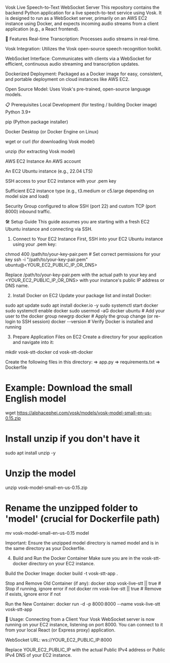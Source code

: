 Vosk Live Speech-to-Text WebSocket Server
This repository contains the backend Python application for a live speech-to-text service using Vosk. It is designed to run as a WebSocket server, primarily on an AWS EC2 instance using Docker, and expects incoming audio streams from a client application (e.g., a React frontend).

🚀 Features
Real-time Transcription: Processes audio streams in real-time.

Vosk Integration: Utilizes the Vosk open-source speech recognition toolkit.

WebSocket Interface: Communicates with clients via a WebSocket for efficient, continuous audio streaming and transcription updates.

Dockerized Deployment: Packaged as a Docker image for easy, consistent, and portable deployment on cloud instances like AWS EC2.

Open Source Model: Uses Vosk's pre-trained, open-source language models.

📋 Prerequisites
Local Development (for testing / building Docker image)
Python 3.9+

pip (Python package installer)

Docker Desktop (or Docker Engine on Linux)

wget or curl (for downloading Vosk model)

unzip (for extracting Vosk model)

AWS EC2 Instance
An AWS account

An EC2 Ubuntu instance (e.g., 22.04 LTS)

SSH access to your EC2 instance with your .pem key

Sufficient EC2 instance type (e.g., t3.medium or c5.large depending on model size and load)

Security Group configured to allow SSH (port 22) and custom TCP (port 8000) inbound traffic.

🛠️ Setup Guide
This guide assumes you are starting with a fresh EC2 Ubuntu instance and connecting via SSH.

1. Connect to Your EC2 Instance
First, SSH into your EC2 Ubuntu instance using your .pem key:

chmod 400 /path/to/your-key-pair.pem # Set correct permissions for your key
ssh -i "/path/to/your-key-pair.pem" ubuntu@<YOUR_EC2_PUBLIC_IP_OR_DNS>

Replace /path/to/your-key-pair.pem with the actual path to your key and <YOUR_EC2_PUBLIC_IP_OR_DNS> with your instance's public IP address or DNS name.

2. Install Docker on EC2
Update your package list and install Docker:

sudo apt update
sudo apt install docker.io -y
sudo systemctl start docker
sudo systemctl enable docker
sudo usermod -aG docker ubuntu # Add your user to the docker group
newgrp docker # Apply the group change (or re-login to SSH session)
docker --version # Verify Docker is installed and running

3. Prepare Application Files on EC2
Create a directory for your application and navigate into it:

mkdir vosk-stt-docker
cd vosk-stt-docker

Create the following files in this directory:
=> app.py
=> requirements.txt
=> Dockerfile


# Example: Download the small English model
wget https://alphacephei.com/vosk/models/vosk-model-small-en-us-0.15.zip

# Install unzip if you don't have it
sudo apt install unzip -y

# Unzip the model
unzip vosk-model-small-en-us-0.15.zip

# Rename the unzipped folder to 'model' (crucial for Dockerfile path)
mv vosk-model-small-en-us-0.15 model

Important: Ensure the unzipped model directory is named model and is in the same directory as your Dockerfile.

4. Build and Run the Docker Container
Make sure you are in the vosk-stt-docker directory on your EC2 instance.

Build the Docker Image:
docker build -t vosk-stt-app .

Stop and Remove Old Container (if any):
docker stop vosk-live-stt || true # Stop if running, ignore error if not
docker rm vosk-live-stt || true  # Remove if exists, ignore error if not

Run the New Container:
docker run -d -p 8000:8000 --name vosk-live-stt vosk-stt-app

🔌 Usage: Connecting from a Client
Your Vosk WebSocket server is now running on your EC2 instance, listening on port 8000. You can connect to it from your local React (or Express proxy) application.

WebSocket URL: ws://YOUR_EC2_PUBLIC_IP:8000

Replace YOUR_EC2_PUBLIC_IP with the actual Public IPv4 address or Public IPv4 DNS of your EC2 instance.
